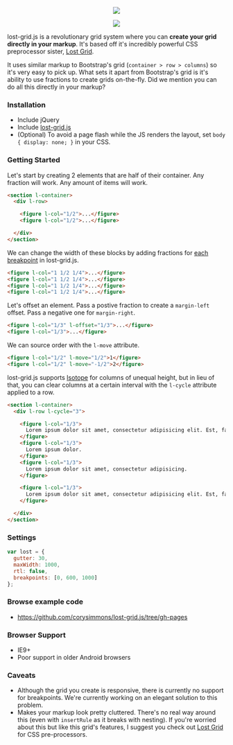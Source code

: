<p align="center">
  <img src="http://corysimmons.github.io/lost-grid.js/lost-grid.js.svg">
</p>

<p align="center">
  <img src="https://img.shields.io/bower/v/lost-grid.js.svg">
</p>

lost-grid.js is a revolutionary grid system where you can **create your grid directly in your markup**. It's based off it's incredibly powerful CSS preprocessor sister, [Lost Grid](https://github.com/corysimmons/lost).

It uses similar markup to Bootstrap's grid (`container > row > columns`) so it's very easy to pick up. What sets it apart from Bootstrap's grid is it's ability to use fractions to create grids on-the-fly. Did we mention you can do all this directly in your markup?


### Installation
- Include jQuery
- Include [lost-grid.js](lost-grid.js)
- (Optional) To avoid a page flash while the JS renders the layout, set `body { display: none; }` in your CSS.


### Getting Started
Let's start by creating 2 elements that are half of their container. Any fraction will work. Any amount of items will work.

```html
<section l-container>
  <div l-row>

    <figure l-col="1/2">...</figure>
    <figure l-col="1/2">...</figure>

  </div>
</section>
```

We can change the width of these blocks by adding fractions for [each breakpoint](https://github.com/corysimmons/lost-grid.js/blob/master/lost-grid.js#L9) in lost-grid.js.

```html
<figure l-col="1 1/2 1/4">...</figure>
<figure l-col="1 1/2 1/4">...</figure>
<figure l-col="1 1/2 1/4">...</figure>
<figure l-col="1 1/2 1/4">...</figure>
```

Let's offset an element. Pass a postive fraction to create a `margin-left` offset. Pass a negative one for `margin-right`.

```html
<figure l-col="1/3" l-offset="1/3">...</figure>
<figure l-col="1/3">...</figure>
```

We can source order with the `l-move` attribute.

```html
<figure l-col="1/2" l-move="1/2">1</figure>
<figure l-col="1/2" l-move="-1/2">2</figure>
```

lost-grid.js supports [Isotope](http://isotope.metafizzy.co/) for columns of unequal height, but in lieu of that, you can clear columns at a certain interval with the `l-cycle` attribute applied to a row.

```html
<section l-container>
  <div l-row l-cycle="3">

    <figure l-col="1/3">
      Lorem ipsum dolor sit amet, consectetur adipisicing elit. Est, facilis.
    </figure>
    <figure l-col="1/3">
      Lorem ipsum dolor.
    </figure>
    <figure l-col="1/3">
      Lorem ipsum dolor sit amet, consectetur adipisicing.
    </figure>

    <figure l-col="1/3">
      Lorem ipsum dolor sit amet, consectetur adipisicing elit. Est, facilis.
    </figure>

  </div>
</section>
```


### Settings
```javascript
var lost = {
  gutter: 30,
  maxWidth: 1000,
  rtl: false,
  breakpoints: [0, 600, 1000]
};
```


### Browse example code
- https://github.com/corysimmons/lost-grid.js/tree/gh-pages


### Browser Support
- IE9+
- Poor support in older Android browsers


### Caveats
- Although the grid you create is responsive, there is currently no support for breakpoints. We're currently working on an elegant solution to this problem.
- Makes your markup look pretty cluttered. There's no real way around this (even with `insertRule` as it breaks with nesting). If you're worried about this but like this grid's features, I suggest you check out [Lost Grid](http://github.com/corysimmons/lost) for CSS pre-processors.

